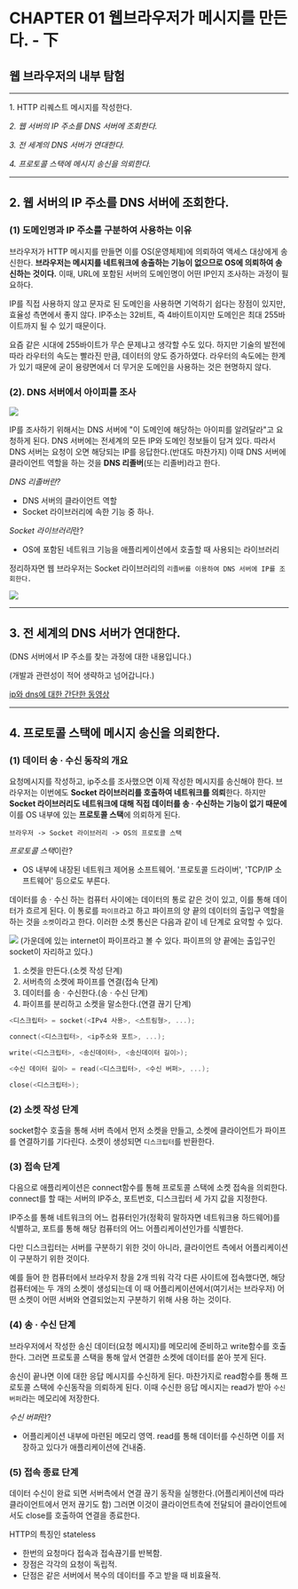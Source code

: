 # CHAPTER 01 웹브라우저가 메시지를 만든다. - 下

## 웹 브라우저의 내부 탐험

---

1\.  HTTP 리퀘스트 메시지를 작성한다.   

_2\.  웹 서버의 IP 주소를 DNS 서버에 조회한다._

_3\.  전 세계의 DNS 서버가 연대한다._

_4\.  프로토콜 스택에 메시지 송신을 의뢰한다._


---


## 2\.  웹 서버의 IP 주소를 DNS 서버에 조회한다.

### (1) 도메인명과 IP 주소를 구분하여 사용하는 이유

브라우저가 HTTP 메시지를 만들면 이를 OS(운영체제)에 의뢰하여 액세스 대상에게 송신한다. __브라우저는 메시지를 네트워크에 송출하는 기능이 없으므로 OS에 의뢰하여 송신하는 것이다.__ 이때, URL에 포함된 서버의 도메인명이 어떤 IP인지 조사하는 과정이 필요하다. 

IP를 직접 사용하지 않고 문자로 된 도메인을 사용하면 기억하기 쉽다는 장점이 있지만, 효율성 측면에서 좋지 않다. IP주소는 32비트, 즉 4바이트이지만 도메인은 최대 255바이트까지 될 수 있기 때문이다. 

요즘 같은 시대에 255바이트가 무슨 문제냐고 생각할 수도 있다.
하지만 기술의 발전에 따라 라우터의 속도는 빨라진 만큼, 데이터의 양도 증가하였다. 라우터의 속도에는 한계가 있기 때문에 굳이 용량면에서 더 무거운 도메인을 사용하는 것은 현명하지 않다.
   
### (2). DNS 서버에서 아이피를 조사

![](https://raw.githubusercontent.com/Blog-Posting/posting-review/a51f491745f11a409c9bc84450228e94baed9dbb/network_basic/img/1/dns_server.PNG)

IP를 조사하기 위해서는 DNS 서버에 "이 도메인에 해당하는 아이피를 알려달라"고 요청하게 된다. DNS 서버에는 전세계의 모든 IP와 도메인 정보들이 담겨 있다. 따라서 DNS 서버는 요청이 오면 해당되는 IP를 응답한다.(반대도 마찬가지) 이때 DNS 서버에 클라이언트 역할을 하는 것을 **DNS 리졸버**(또는 리졸버)라고 한다. 

*DNS 리졸버란?*
- DNS 서버의 클라이언트 역할
- Socket 라이브러리에 속한 기능 중 하나.

*Socket 라이브러리*란?
- OS에 포함된 네트워크 기능을 애플리케이션에서 호출할 때 사용되는 라이브러리

정리하자면 웹 브라우저는 Socket 라이브러리의 `리졸버를 이용하여 DNS 서버에 IP를 조회한다.`


![](https://raw.githubusercontent.com/Blog-Posting/posting-review/a51f491745f11a409c9bc84450228e94baed9dbb/network_basic/img/1/dns_resolver.PNG)
***
## 3\.  전 세계의 DNS 서버가 연대한다.
(DNS 서버에서 IP 주소를 찾는 과정에 대한 내용입니다.)

(개발과 관련성이 적어 생략하고 넘어갑니다.)

[ip와 dns에 대한 간단한 동영상](https://ko.khanacademy.org/computing/computer-science/internet-intro/internet-works-intro/v/the-internet-ip-addresses-and-dns)

***

## 4\.  프로토콜 스택에 메시지 송신을 의뢰한다.

### (1) 데이터 송 · 수신 동작의 개요
요청메시지를 작성하고, ip주소를 조사했으면 이제 작성한 메시지를 송신해야 한다. 브라우저는 이번에도 **Socket 라이브러리를 호출하여 네트워크를 의뢰**한다. 하지만 **Socket 라이브러리도 네트워크에 대해 직접 데이터를 송 · 수신하는 기능이 없기 때문에** 이를 OS 내부에 있는 **프로토콜 스택**에 의뢰하게 된다.
```
브라우저 -> Socket 라이브러리 -> OS의 프로토콜 스택
```
*프로토콜 스택*이란?
* OS 내부에 내장된 네트워크 제어용 소프트웨어. '프로토콜 드라이버', 'TCP/IP 소프트웨어' 등으로도 부른다.


데이터를 송 · 수신 하는 컴퓨터 사이에는 데이터의 통로 같은 것이 있고, 이를 통해 데이터가 흐르게 된다. 이 통로를 `파이프`라고 하고 파이프의 양 끝의 데이터의 출입구 역할을 하는 것을 `소켓`이라고 한다. 이러한 소켓 통신은 다음과 같이 네 단계로 요약할 수 있다.

![](https://github.com/Blog-Posting/posting-review/raw/ff5dd4c90294b33d6541f7aef25b126828e562b2/network_basic/img/1/socket.PNG)
(가운데에 있는 internet이 파이프라고 볼 수 있다. 파이프의 양 끝에는 출입구인 socket이 자리하고 있다.)

1. 소켓을 만든다.(소켓 작성 단계)
2. 서버측의 소켓에 파이프를 연결(접속 단계)
3. 데이터를 송 · 수신한다.(송 · 수신 단계)
4. 파이프를 분리하고 소켓을 말소한다.(연결 끊기 단계)

```c
<디스크립터> = socket(<IPv4 사용>, <스트림형>, ...);

connect(<디스크립터>, <ip주소와 포트>, ...);

write(<디스크립터>, <송신데이터>, <송신데이터 길이>);

<수신 데이터 길이> = read(<디스크립터>, <수신 버퍼>, ...);

close(<디스크립터>);
```

### (2) 소켓 작성 단계


socket함수 호출을 통해 서버 측에서 먼저 소켓을 만들고, 소켓에 클라이언트가 파이프를 연결하기를 기다린다. 소켓이 생성되면 `디스크립터`를 반환한다. 

### (3) 접속 단계
다음으로 애플리케이션은 connect함수를 통해 프로토콜 스택에 소켓 접속을 의뢰한다. connect를 할 때는 서버의 IP주소, 포트번호, 디스크립터 세 가지 값을 지정한다. 

IP주소를 통해 네트워크의 어느 컴퓨터인가(정확히 말하자면 네트워크용 하드웨어)를 식별하고, 포트를 통해 해당 컴퓨터의 어느 어플리케이션인가를 식별한다.

다만 디스크립터는 서버를 구분하기 위한 것이 아니라, 클라이언트 측에서 어플리케이션이 구분하기 위한 것이다.

예를 들어 한 컴퓨터에서 브라우저 창을 2개 띄워 각각 다른 사이트에 접속했다면, 해당 컴퓨터에는 두 개의 소켓이 생성되는데
이 때 어플리케이션에서(여기서는 브라우저) 어떤 소켓이 어떤 서버와 연결되었는지 구분하기 위해 사용 하는 것이다. 

### (4) 송 · 수신 단계
브라우저에서 작성한 송신 데이터(요청 메시지)를 메모리에 준비하고 write함수를 호출한다. 그러면 프로토콜 스택을 통해 앞서 연결한 소켓에 데이터를 쏟아 붓게 된다.

송신이 끝나면 이에 대한 응답 메시지를 수신하게 된다. 마찬가지로 read함수를 통해 프로토콜 스택에 수신동작을 의뢰하게 된다. 이때 수신한 응답 메시지는 read가 받아 `수신 버퍼`라는 메모리에 저장한다. 

*수신 버퍼*란?
* 어플리케이션 내부에 마련된 메모리 영역. read를 통해 데이터를 수신하면 이를 저장하고 있다가 애플리케이션에 건내줌.

### (5) 접속 종료 단계 
데이터 수신이 완료 되면 서버측에서 연결 끊기 동작을 실행한다.(어플리케이션에 따라 클라이언트에서 먼저 끊기도 함) 그러면 이것이 클라이언트측에 전달되어 클라이언트에서도 close를 호출하여 연결을 종료한다.

HTTP의 특징인 stateless
* 한번의 요청마다 접속과 접속끊기를 반복함.
* 장점은 각각의 요청이 독립적.
* 단점은 같은 서버에서 복수의 데이터를 주고 받을 때 비효율적.